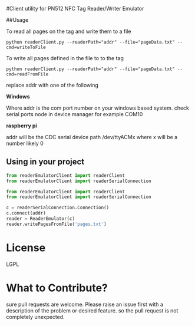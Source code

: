 #Client utility for PN512 NFC Tag Reader/Writer Emulator

##Usage

To read all pages on the tag and write them to a file

```shell
python readerClient.py --readerPath="addr" --file="pageData.txt" --cmd=writeToFile
```
To write all pages defined in the file to to the tag
```shell
python readerClient.py --readerPath="addr" --file="pageData.txt" --cmd=readFromFile
```

replace addr with one of the following

**Windows**

Where addr is the com port number on your windows based system. check serial ports node in device manager for example COM10

**raspberry pi**

addr will be the CDC serial device path /dev/ttyACMx where x will be a number likely 0

## Using in your project

```python
from readerEmulatorClient import readerClient
from readerEmulatorClient import readerSerialConnection
```

```python
from readerEmulatorClient import readerClient
from readerEmulatorClient import readerSerialConnection

c = readerSerialConnection.Connection()
c.connect(addr)
reader = ReaderEmulator(c)
reader.writePagesFromFile('pages.txt')
```

# License

LGPL

# What to Contribute?

sure pull requests are welcome. Please raise an issue first with a description of the problem or desired feature. so the pull request is not completely unexpected.